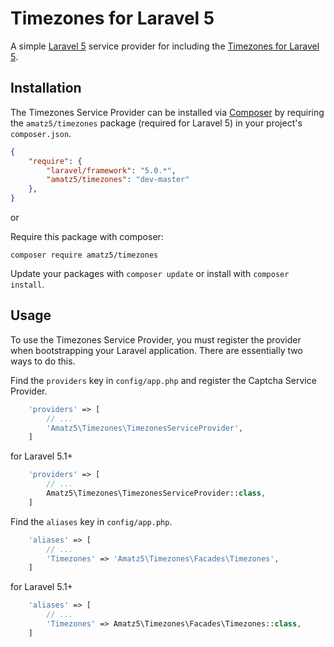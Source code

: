 # Timezones for Laravel 5

A simple [Laravel 5](http://www.laravel.com/) service provider for including the [Timezones for Laravel 5](https://github.com/amatz5/timezones).

## Installation

The Timezones Service Provider can be installed via [Composer](http://getcomposer.org) by requiring the
`amatz5/timezones` package (required for Laravel 5) in your project's `composer.json`.

```json
{
    "require": {
        "laravel/framework": "5.0.*",
        "amatz5/timezones": "dev-master"
    },
}
```

or

Require this package with composer:
```
composer require amatz5/timezones
```

Update your packages with ```composer update``` or install with ```composer install```.

## Usage

To use the Timezones Service Provider, you must register the provider when bootstrapping your Laravel application. There are
essentially two ways to do this.

Find the `providers` key in `config/app.php` and register the Captcha Service Provider.

```php
    'providers' => [
        // ...
        'Amatz5\Timezones\TimezonesServiceProvider',
    ]
```
for Laravel 5.1+
```php
    'providers' => [
        // ...
        Amatz5\Timezones\TimezonesServiceProvider::class,
    ]
```

Find the `aliases` key in `config/app.php`.

```php
    'aliases' => [
        // ...
        'Timezones' => 'Amatz5\Timezones\Facades\Timezones',
    ]
```
for Laravel 5.1+
```php
    'aliases' => [
        // ...
        'Timezones' => Amatz5\Timezones\Facades\Timezones::class,
    ]
```
